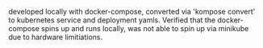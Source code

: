 developed locally with docker-compose, converted via 'kompose convert' to kubernetes service and deployment yamls.  Verified that the docker-compose spins up and runs locally, was not able to spin up via minikube due to hardware limitiations.
